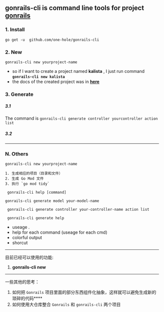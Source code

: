 ## __gonrails-cli__ is command line tools for project __[gonrails](https://github.com/one-hole/gonrails)__


### 1. Install

`go get -u  github.com/one-hole/gonrails-cli`

### 2. New

`gonrails-cli new yourproject-name`


 * so if I want to create a project named __kalista__ , I just run command __`gonrails-cli new kalista`__
 * the docs of the created project was in __[here](https://github.com/one-hole/gonrails)__


### 3. Generate

##### 3.1

 The command is `gonrails-cli generate controller yourcontroller action list`

##### 3.2



---
### N. Others

` gonrails-cli new yourproject-name `
    
    1. 生成相应的项目（目录和文件）
    2. 生成 Go Mod 文件
    3. 执行 `go mod tidy`

` gonrails-cli help [command]`

` gonrails-cli generate model your-model-name `

` gonrails-cli generate controller your-controller-name action list`

` gonrails-cli generate help`


* useage .
* help for each command (useage for each cmd)
* colorful output
* shorcut


---
目前已经可以使用的功能:

1. __gonrails-cli new__ 

---


一些其他的思考：

1. 如何把 `Gonrails` 项目里面的部分东西组件化抽象，这样就可以避免生成新的琐碎的代码****
2. 如何使用大仓库整合 `Gonrails` 和 `gonrails-cli` 两个项目